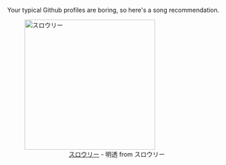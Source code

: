 Your typical Github profiles are boring, so here's a song recommendation.
<figure><img width="300" height="300" src="https://i.scdn.co/image/ab67616d0000b2731d611d4eb99eb22e25403abd" alt="スロウリー" /><figcaption align="center"><a href="https://open.spotify.com/track/5V83biigiroB25ynkU7uJX" target="_blank">スロウリー</a> - 明透 from スロウリー</figcaption></figure>
